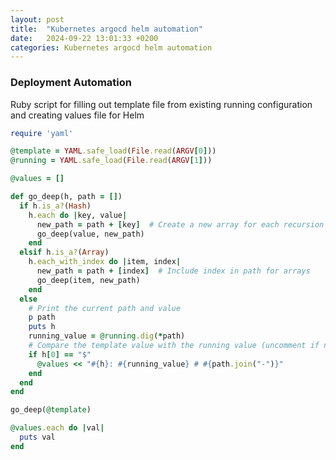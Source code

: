 ```yaml
---
layout: post
title:  "Kubernetes argocd helm automation"
date:   2024-09-22 13:01:33 +0200
categories: Kubernetes argocd helm automation
---
```


### Deployment Automation

Ruby script for filling out template file from existing running configuration and creating values file for Helm

```ruby
require 'yaml'

@template = YAML.safe_load(File.read(ARGV[0]))
@running = YAML.safe_load(File.read(ARGV[1]))

@values = []

def go_deep(h, path = [])
  if h.is_a?(Hash)
    h.each do |key, value|
      new_path = path + [key]  # Create a new array for each recursion
      go_deep(value, new_path)
    end
  elsif h.is_a?(Array)
    h.each_with_index do |item, index|
      new_path = path + [index]  # Include index in path for arrays
      go_deep(item, new_path)
    end
  else
    # Print the current path and value
    p path
    puts h
    running_value = @running.dig(*path)
    # Compare the template value with the running value (uncomment if needed)
    if h[0] == "$"
      @values << "#{h}: #{running_value} # #{path.join("-")}"
    end
  end
end

go_deep(@template)

@values.each do |val|
  puts val
end
```

